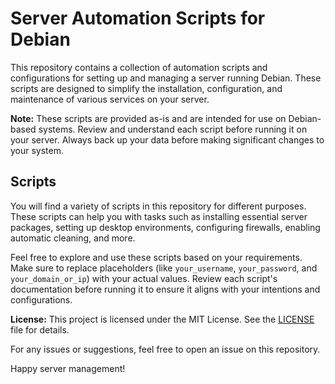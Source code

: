 # Server Automation Scripts for Debian

This repository contains a collection of automation scripts and configurations for setting up and managing a server running Debian. These scripts are designed to simplify the installation, configuration, and maintenance of various services on your server.

**Note:** These scripts are provided as-is and are intended for use on Debian-based systems. Review and understand each script before running it on your server. Always back up your data before making significant changes to your system.

## Scripts

You will find a variety of scripts in this repository for different purposes. These scripts can help you with tasks such as installing essential server packages, setting up desktop environments, configuring firewalls, enabling automatic cleaning, and more.

Feel free to explore and use these scripts based on your requirements. Make sure to replace placeholders (like `your_username`, `your_password`, and `your_domain_or_ip`) with your actual values. Review each script's documentation before running it to ensure it aligns with your intentions and configurations.

**License:** This project is licensed under the MIT License. See the [LICENSE](./LICENSE) file for details.

For any issues or suggestions, feel free to open an issue on this repository.

Happy server management!

